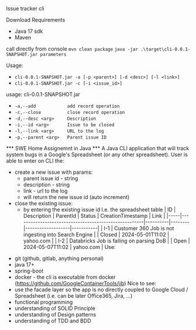 Issue tracker cli

Download Requirements
- Java 17 sdk
- Maven

call directly from console
    `mvn clean package`
    `java -jar .\target\cli-0.0.1-SNAPSHOT.jar parameters`


Usage:
- `cli-0.0.1-SNAPSHOT.jar -a [-p <parent>] [-d <desc>] [-l <link>]`
- `cli-0.0.1-SNAPSHOT.jar -c [-i <issue_id>]`

usage: cli-0.0.1-SNAPSHOT.jar
- `-a,--add            add record operation`
- `-c,--close          close record operation`
- `-d,--desc <arg>     Description`
- `-i,--id <arg>       Issue to be closed`
- `-l,--link <arg>     URL to the log`
- `-p,--parent <arg>   Parent issue ID`






*** SWE Home Assignemnt in Java ***
A Java CLI application that will track system bugs in a Google's Spreadsheet (or any other spreadsheet).
User is able to enter on CLI the:
* create a new issue with params:
    * parent issue id - string
    * description - string
    * link - url to the log
    - will return the new issue id (auto increment)
* close the existing issue:
    * by entering the existing issue id
I.e. the spreadsheet table
| ID  | Description                                          | ParentId | Status | CreationTimestamp | Link      |
|-----|------------------------------------------------------|----------|--------|-------------------|-----------|
| I-1 | Customer 360 Job is not ingesting into Search Engine |          | Closed | 2024-05-01T11:02  | yahoo.com |
| I-2 | Databricks Job is failing on parsing DoB             |          | Open   | 2024-05-07T11:02  | yahoo.com |
Use:
- git (github, gitlab, anything personal)
- java 17+
- spring-boot
- docker - the cli is executable from docker (https://github.com/GoogleContainerTools/jib)
Nice to see:
- use the facade layer so the app is no directly coupled to Google Cloud / Spreadsheet (i.e. can be later Office365, Jira, ...)
- functional programming
- understanding of SOLID Principle
- understanding of Design patterns
- understanding of TDD and BDD
 
 